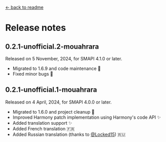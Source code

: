﻿[← back to readme](../README.md)

# Release notes

## 0.2.1-unofficial.2-mouahrara
Released on 5 November, 2024, for SMAPI 4.1.0 or later.
* Migrated to 1.6.9 and code maintenance 🚀
* Fixed minor bugs 🔧

## 0.2.1-unofficial.1-mouahrara
Released on 4 April, 2024, for SMAPI 4.0.0 or later.
* Migrated to 1.6.0 and project cleanup 🚀
* Improved Harmony patch implementation using Harmony's code API ✨
* Added translation support ✨
* Added French translation 🇫🇷
* Added Russian translation (thanks to [@Locked15](https://github.com/Locked15)) 🇷🇺
